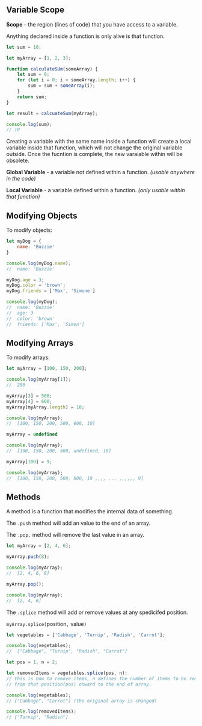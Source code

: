 


## Variable Scope

**Scope** - the region (lines of code) that you have access to a variable.

Anything declared inside a function is only alive is that function.

```javascript
let sum = 10;

let myArray = [1, 2, 3];

function calculateSUm(someArray) {
	let sum = 0;
	for (let i = 0; i < someArray.length; i++) {
		sum = sum + someArray(i);
	}
	return sum;
}

let result = calcuateSum(myArray);

console.log(sum);
// 10
```

Creating a variable with the same name inside a function will create a local variable inside that function, which will not change the original variable outside. Once the fucntion is complete, the new varaiable within will be obsolete.

**Global Variable** - a variable not defined within a function. *(usable anywhere in the code)*

**Local Variable** - a variable defined within a function. *(only usable within that function)*



## Modifying Objects

To modify objects:

```javascript
let myDog = {
	name: 'Buzzie'
}

console.log(myDog.name);
//	name: 'Buzzie'

myDog.age = 3;
myDog.color = 'brown';
myDog.friends = ['Max', 'Simone']

console.log(myDog);
//	name: 'Buzzie'
//	age: 3
//	color: 'brown'
//	friends: ['Max', 'Simon']

```



## Modifying Arrays

To modify arrays:

```javascript
let myArray = [100, 150, 200];

console.log(myArray[1]);
//	200

myArray[3] = 500;
myArray[4] = 600;
myArray[myArray.length] = 10;

console.log(myArray);
//	[100, 150, 200, 500, 600, 10]

myArray = undefined

console.log(myArray);
//	[100, 150, 200, 500, undefined, 10]

myArray[100] = 9;

console.log(myArray);
//	[100, 150, 200, 500, 600, 10 ,,,, ... ,,,,,, 9]

```




## Methods

A method is a function that modifies the internal data of something.

The `.push` method will add an value to the end of an array.

The `.pop.` method will remove the last value in an array.

```javascript
let myArray = [2, 4, 6];

myArray.push(8);

console.log(myArray);
//	[2, 4, 6, 8]

myArray.pop();

console.log(myArray);
//	[2, 4, 6]
```

The `.splice` method will add or remove values at any spedicifed position.

`myArray.splice(`position`,` value`)`

```javascript
let vegetables = ['Cabbage', 'Turnip', 'Radish', 'Carrot'];

console.log(vegetables); 
//	["Cabbage", "Turnip", "Radish", "Carrot"]

let pos = 1, n = 2;

let removedItems = vegetables.splice(pos, n); 
// this is how to remove items, n defines the number of items to be removed,
// from that position(pos) onward to the end of array.

console.log(vegetables); 
// ["Cabbage", "Carrot"] (the original array is changed)

console.log(removedItems); 
// ["Turnip", "Radish"]
```

